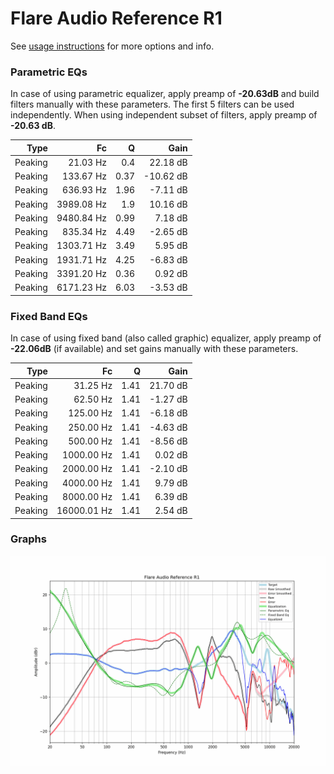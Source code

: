 # Flare Audio Reference R1
See [usage instructions](https://github.com/jaakkopasanen/AutoEq#usage) for more options and info.

### Parametric EQs
In case of using parametric equalizer, apply preamp of **-20.63dB** and build filters manually
with these parameters. The first 5 filters can be used independently.
When using independent subset of filters, apply preamp of **-20.63 dB**.

| Type    | Fc         |    Q | Gain      |
|--------:|-----------:|-----:|----------:|
| Peaking | 21.03 Hz   | 0.4  | 22.18 dB  |
| Peaking | 133.67 Hz  | 0.37 | -10.62 dB |
| Peaking | 636.93 Hz  | 1.96 | -7.11 dB  |
| Peaking | 3989.08 Hz | 1.9  | 10.16 dB  |
| Peaking | 9480.84 Hz | 0.99 | 7.18 dB   |
| Peaking | 835.34 Hz  | 4.49 | -2.65 dB  |
| Peaking | 1303.71 Hz | 3.49 | 5.95 dB   |
| Peaking | 1931.71 Hz | 4.25 | -6.83 dB  |
| Peaking | 3391.20 Hz | 0.36 | 0.92 dB   |
| Peaking | 6171.23 Hz | 6.03 | -3.53 dB  |

### Fixed Band EQs
In case of using fixed band (also called graphic) equalizer, apply preamp of **-22.06dB**
(if available) and set gains manually with these parameters.

| Type    | Fc          |    Q | Gain     |
|--------:|------------:|-----:|---------:|
| Peaking | 31.25 Hz    | 1.41 | 21.70 dB |
| Peaking | 62.50 Hz    | 1.41 | -1.27 dB |
| Peaking | 125.00 Hz   | 1.41 | -6.18 dB |
| Peaking | 250.00 Hz   | 1.41 | -4.63 dB |
| Peaking | 500.00 Hz   | 1.41 | -8.56 dB |
| Peaking | 1000.00 Hz  | 1.41 | 0.02 dB  |
| Peaking | 2000.00 Hz  | 1.41 | -2.10 dB |
| Peaking | 4000.00 Hz  | 1.41 | 9.79 dB  |
| Peaking | 8000.00 Hz  | 1.41 | 6.39 dB  |
| Peaking | 16000.01 Hz | 1.41 | 2.54 dB  |

### Graphs
![](./Flare%20Audio%20Reference%20R1.png)